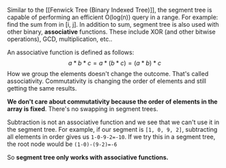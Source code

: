 Similar to the [[Fenwick Tree (Binary Indexed Tree)]], the segment tree is capable of performing an efficient O(log(n)) query in a range. For example: find the sum from in [i, j].
In addition to sum, segment tree is also used with other binary, **associative** functions.
These include XOR (and other bitwise operations), GCD, multiplication, etc..

An associative function is defined as follows:
$$
a \ast b \ast c = a \ast (b \ast c) = (a \ast b) \ast c
$$
How we group the elements doesn't change the outcome. That's called associativity.
Commutativity is changing the order of elements and still getting the same results.

**We don't care about commutativity because the order of elements in the array is fixed**. There's no swapping in segment trees.


Subtraction is not an associative function and we see that we can't use it in the segment tree. For example, if our segment is `[1, 0, 9, 2]`, subtracting all elements in order gives us `1-0-9-2=-10`. If we try this in a segment tree, the root node would be `(1-0)-(9-2)=-6`

So **segment tree only works with associative functions.**
